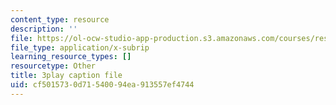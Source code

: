 ```yaml
---
content_type: resource
description: ''
file: https://ol-ocw-studio-app-production.s3.amazonaws.com/courses/res-18-006-calculus-revisited-single-variable-calculus-fall-2010/cf5015730d71540094ea913557ef4744_2f8CoFvB8uk.vtt
file_type: application/x-subrip
learning_resource_types: []
resourcetype: Other
title: 3play caption file
uid: cf501573-0d71-5400-94ea-913557ef4744
---
```

